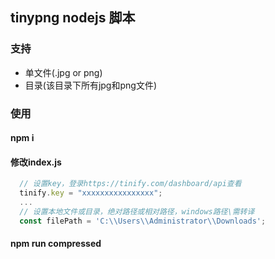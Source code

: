 ## tinypng nodejs 脚本

### 支持
- 单文件(.jpg or png)
- 目录(该目录下所有jpg和png文件)

### 使用
#### npm i

#### 修改index.js
```js
  // 设置key，登录https://tinify.com/dashboard/api查看
  tinify.key = "xxxxxxxxxxxxxxxx";
  ...
  // 设置本地文件或目录，绝对路径或相对路径，windows路径\需转译
  const filePath = 'C:\\Users\\Administrator\\Downloads';
```

#### npm run compressed


